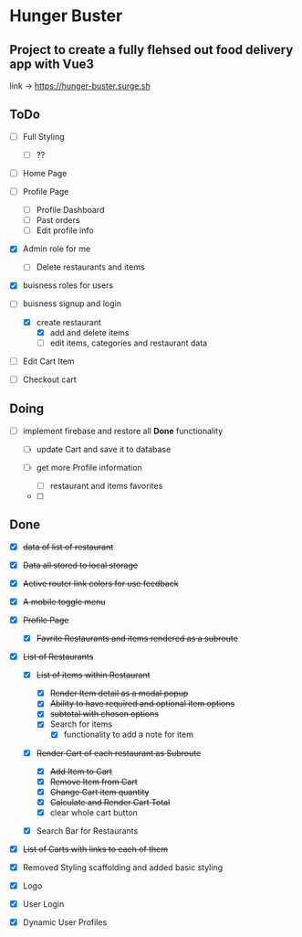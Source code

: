 # Hunger Buster

## Project to create a fully flehsed out food delivery app with Vue3

link -> https://hunger-buster.surge.sh

## ToDo

-  [ ] Full Styling
   -  [ ] ??

-  [ ] Home Page

-  [ ] Profile Page
   -  [ ] Profile Dashboard
   -  [ ] Past orders
   -  [ ] Edit profile info

-  [x] Admin role for me
   -  [ ] Delete restaurants and items

-  [x] buisness roles for users
-  [ ] buisness signup and login
   -  [x] create restaurant
      -  [x] add and delete items
      -  [ ] edit items, categories and restaurant data

-  [ ] Edit Cart Item
-  [ ] Checkout cart

## Doing

- [ ] implement firebase and restore all **Done** functionality
  - [ ] update Cart and save it to database
  
  - [ ] get more Profile information
    - [ ] restaurant and items favorites
  - [ ] 

## Done

-  [x] ~~data of list of restaurant~~
-  [x] ~~Data all stored to local storage~~
-  [x] ~~Active router link colors for use feedback~~
-  [x] ~~A mobile toggle menu~~

-  [x] ~~Profile Page~~
   -  [x] ~~Favrite Restaurants and items rendered as a subroute~~


-  [x] ~~List of Restaurants~~
   -  [x] ~~List of items within Restaurant~~
      -  [x] ~~Render Item detail as a modal popup~~
      -  [x] ~~Ability to have required and optional item options~~
      -  [x] ~~subtotal with chosen options~~
      -  [x] Search for items
		-  [x] functionality to add a note for item

   -  [x] ~~Render Cart of each restaurant as Subroute~~
      -  [x] ~~Add Item to Cart~~
      -  [x] ~~Remove Item from Cart~~
      -  [x] ~~Change Cart item quantity~~
      -  [x] ~~Calculate and Render Cart Total~~
      -  [x] clear whole cart button
   -  [x] Search Bar for Restaurants



-  [x] ~~List of Carts with links to each of them~~

-  [x] Removed Styling scaffolding and added basic styling
-  [x] Logo
-  [x] User Login
-  [x] Dynamic User Profiles
